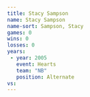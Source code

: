 ```yaml
---
title: Stacy Sampson
name: Stacy Sampson
name-sort: Sampson, Stacy
games: 0
wins: 0
losses: 0
years:
 - year: 2005
   event: Hearts
   team: "NB"
   position: Alternate
vs:
---
```

